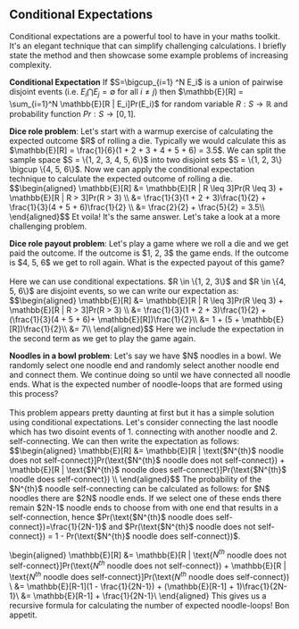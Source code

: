 ## Conditional Expectations

Conditional expectations are a powerful tool to have in your maths toolkit. It's an elegant technique that can simplify challenging calculations. I briefly state the method and then showcase some example problems of increasing complexity.

**Conditional Expectation** If $S=\bigcup_{i=1} ^N E_i$ is a union of pairwise disjoint events (i.e. $E_i \bigcap E_j = \emptyset$ for all $i \neq j$) then $\mathbb{E}[R] = \sum_{i=1}^N \mathbb{E}[R | E_i]Pr(E_i)$ for random variable $R: S \rightarrow \mathbb{R}$ and probability function $Pr: S \rightarrow [0, 1]$.

<p><b>Dice role problem</b>: Let's start with a warmup exercise of calculating the expected outcome $R$ of rolling a die. Typically we would calculate this as $\mathbb{E}[R] = \frac{1}{6}(1 + 2 + 3 + 4 + 5 + 6) = 3.5$. We can split the sample space $S = \{1, 2, 3, 4, 5, 6\}$ into two disjoint sets $S = \{1, 2, 3\} \bigcup \{4, 5, 6\}$. Now we can apply the conditional expectation technique to calculate the expected outcome of rolling a die. $$\begin{aligned} \mathbb{E}[R] &= \mathbb{E}[R | R \leq 3]Pr(R \leq 3) + \mathbb{E}[R | R > 3]Pr(R > 3) \\ 
&= \frac{1}{3}(1 + 2 + 3)\frac{1}{2} + \frac{1}{3}(4 + 5 + 6)\frac{1}{2} \\ 
&= \frac{2}{2} + \frac{5}{2} = 3.5\\ 
\end{aligned}$$ Et voila! It's the same answer. Let's take a look at a more challenging problem.</p> 

<p><b>Dice role payout problem</b>: Let's play a game where we roll a die and we get paid the outcome. If the outcome is $1, 2, 3$ the game ends. If the outcome is $4, 5, 6$ we get to roll again. What is the expected payout of this game?
<br><br>
Here we can use conditional expectations. $R \in \{1, 2, 3\}$ and $R \in \{4, 5, 6\}$ are disjoint events, so we can write our expectation as:
$$\begin{aligned} \mathbb{E}[R] &= \mathbb{E}[R | R \leq 3]Pr(R \leq 3) + \mathbb{E}[R | R > 3]Pr(R > 3) \\ 
&= \frac{1}{3}(1 + 2 + 3)\frac{1}{2} + (\frac{1}{3}(4 + 5 + 6)+ \mathbb{E}[R])\frac{1}{2}\\
&= 1 + (5 + \mathbb{E}[R])\frac{1}{2}\\
&= 7\\
\end{aligned}$$ Here we include the expectation in the second term as we get to play the game again.</p> 

<p><b>Noodles in a bowl problem</b>: Let's say we have $N$ noodles in a bowl. We randomly select one noodle end and randomly select another noodle end and connect them. We continue doing so until we have connected all noodle ends. What is the expected number of noodle-loops that are formed using this process?
<br><br>
This problem appears pretty daunting at first but it has a simple solution using conditional expectations. Let's consider connecting the last noodle which has two disoint events of 1. connecting with another noodle and 2. self-connecting. We can then write the expectation as follows:
$$\begin{aligned} \mathbb{E}[R] &= \mathbb{E}[R | \text{$N^{th}$ noodle does not self-connect}]Pr(\text{$N^{th}$ noodle does not self-connect}) + \mathbb{E}[R | \text{$N^{th}$ noodle does self-connect}]Pr(\text{$N^{th}$ noodle does self-connect}) \\ 
\end{aligned}$$
The probability of the $N^{th}$ noodle self-connecting can be calculated as follows: for $N$ noodles there are $2N$ noodle ends. If we select one of these ends there remain $2N-1$ noodle ends to choose from with one end that results in a self-connection, hence $Pr(\text{$N^{th}$ noodle does self-connect})=\frac{1}{2N-1}$ and $Pr(\text{$N^{th}$ noodle does not self-connect}) = 1 - Pr(\text{$N^{th}$ noodle does self-connect})$.

\begin{aligned} \mathbb{E}[R] &= \mathbb{E}[R | \text{$N^{th}$ noodle does not self-connect}]Pr(\text{$N^{th}$ noodle does not self-connect}) + \mathbb{E}[R | \text{$N^{th}$ noodle does self-connect}]Pr(\text{$N^{th}$ noodle does self-connect}) \\ 
&= \mathbb{E}[R-1](1 - \frac{1}{2N-1}) + (\mathbb{E}[R-1] + 1)\frac{1}{2N-1}\\
&= \mathbb{E}[R-1] + \frac{1}{2N-1}\\
\end{aligned}
This gives us a recursive formula for calculating the number of expected noodle-loops! Bon appetit.
